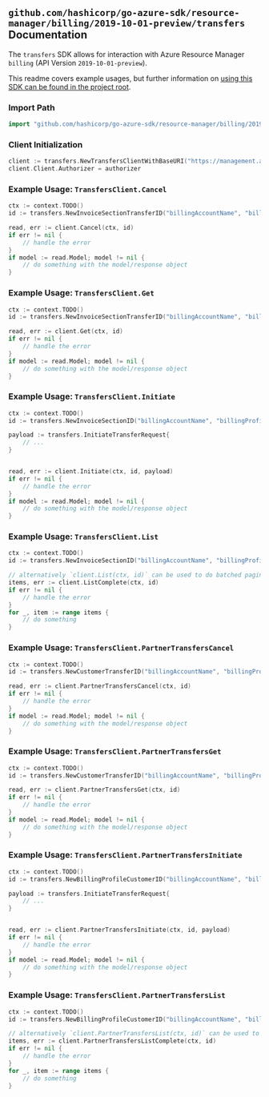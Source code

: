 
## `github.com/hashicorp/go-azure-sdk/resource-manager/billing/2019-10-01-preview/transfers` Documentation

The `transfers` SDK allows for interaction with Azure Resource Manager `billing` (API Version `2019-10-01-preview`).

This readme covers example usages, but further information on [using this SDK can be found in the project root](https://github.com/hashicorp/go-azure-sdk/tree/main/docs).

### Import Path

```go
import "github.com/hashicorp/go-azure-sdk/resource-manager/billing/2019-10-01-preview/transfers"
```


### Client Initialization

```go
client := transfers.NewTransfersClientWithBaseURI("https://management.azure.com")
client.Client.Authorizer = authorizer
```


### Example Usage: `TransfersClient.Cancel`

```go
ctx := context.TODO()
id := transfers.NewInvoiceSectionTransferID("billingAccountName", "billingProfileName", "invoiceSectionName", "transferName")

read, err := client.Cancel(ctx, id)
if err != nil {
	// handle the error
}
if model := read.Model; model != nil {
	// do something with the model/response object
}
```


### Example Usage: `TransfersClient.Get`

```go
ctx := context.TODO()
id := transfers.NewInvoiceSectionTransferID("billingAccountName", "billingProfileName", "invoiceSectionName", "transferName")

read, err := client.Get(ctx, id)
if err != nil {
	// handle the error
}
if model := read.Model; model != nil {
	// do something with the model/response object
}
```


### Example Usage: `TransfersClient.Initiate`

```go
ctx := context.TODO()
id := transfers.NewInvoiceSectionID("billingAccountName", "billingProfileName", "invoiceSectionName")

payload := transfers.InitiateTransferRequest{
	// ...
}


read, err := client.Initiate(ctx, id, payload)
if err != nil {
	// handle the error
}
if model := read.Model; model != nil {
	// do something with the model/response object
}
```


### Example Usage: `TransfersClient.List`

```go
ctx := context.TODO()
id := transfers.NewInvoiceSectionID("billingAccountName", "billingProfileName", "invoiceSectionName")

// alternatively `client.List(ctx, id)` can be used to do batched pagination
items, err := client.ListComplete(ctx, id)
if err != nil {
	// handle the error
}
for _, item := range items {
	// do something
}
```


### Example Usage: `TransfersClient.PartnerTransfersCancel`

```go
ctx := context.TODO()
id := transfers.NewCustomerTransferID("billingAccountName", "billingProfileName", "customerName", "transferName")

read, err := client.PartnerTransfersCancel(ctx, id)
if err != nil {
	// handle the error
}
if model := read.Model; model != nil {
	// do something with the model/response object
}
```


### Example Usage: `TransfersClient.PartnerTransfersGet`

```go
ctx := context.TODO()
id := transfers.NewCustomerTransferID("billingAccountName", "billingProfileName", "customerName", "transferName")

read, err := client.PartnerTransfersGet(ctx, id)
if err != nil {
	// handle the error
}
if model := read.Model; model != nil {
	// do something with the model/response object
}
```


### Example Usage: `TransfersClient.PartnerTransfersInitiate`

```go
ctx := context.TODO()
id := transfers.NewBillingProfileCustomerID("billingAccountName", "billingProfileName", "customerName")

payload := transfers.InitiateTransferRequest{
	// ...
}


read, err := client.PartnerTransfersInitiate(ctx, id, payload)
if err != nil {
	// handle the error
}
if model := read.Model; model != nil {
	// do something with the model/response object
}
```


### Example Usage: `TransfersClient.PartnerTransfersList`

```go
ctx := context.TODO()
id := transfers.NewBillingProfileCustomerID("billingAccountName", "billingProfileName", "customerName")

// alternatively `client.PartnerTransfersList(ctx, id)` can be used to do batched pagination
items, err := client.PartnerTransfersListComplete(ctx, id)
if err != nil {
	// handle the error
}
for _, item := range items {
	// do something
}
```
